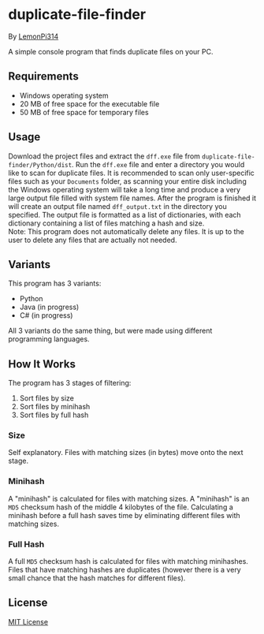 # duplicate-file-finder
By [LemonPi314](https://github.com/LemonPi314)

A simple console program that finds duplicate files on your PC.
## Requirements
* Windows operating system
* 20 MB of free space for the executable file
* 50 MB of free space for temporary files
## Usage
Download the project files and extract the `dff.exe` file from `duplicate-file-finder/Python/dist`. Run the `dff.exe` file and enter a directory you would like to scan for duplicate files. It is recommended to scan only user-specific files such as your `Documents` folder, as scanning your entire disk including the Windows operating system will take a long time and produce a very large output file filled with system file names. After the program is finished it will create an output file named `dff_output.txt` in the directory you specified. The output file is formatted as a list of dictionaries, with each dictionary containing a list of files matching a hash and size.  
Note: This program does not automatically delete any files. It is up to the user to delete any files that are actually not needed.
## Variants
This program has 3 variants:
* Python
* Java (in progress)
* C# (in progress)

All 3 variants do the same thing, but were made using different programming languages.
## How It Works
The program has 3 stages of filtering:  
1. Sort files by size
2. Sort files by minihash
3. Sort files by full hash
### Size
Self explanatory. Files with matching sizes (in bytes) move onto the next stage.
### Minihash
A "minihash" is calculated for files with matching sizes. A "minihash" is an `MD5` checksum hash of the middle 4 kilobytes of the file. Calculating a minihash before a full hash saves time by eliminating different files with matching sizes.
### Full Hash
A full `MD5` checksum hash is calculated for files with matching minihashes. Files that have matching hashes are duplicates (however there is a very small chance that the hash matches for different files).
## License
[MIT License](https://choosealicense.com/licenses/mit/)